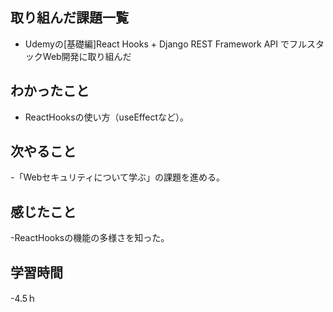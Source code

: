## 取り組んだ課題一覧
- Udemyの[基礎編]React Hooks + Django REST Framework API でフルスタックWeb開発に取り組んだ
## わかったこと
- ReactHooksの使い方（useEffectなど）。
## 次やること
-「Webセキュリティについて学ぶ」の課題を進める。
## 感じたこと
-ReactHooksの機能の多様さを知った。
## 学習時間
-4.5ｈ
